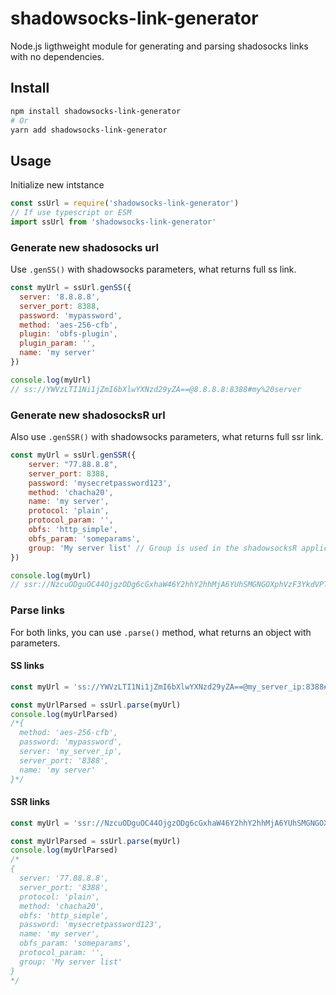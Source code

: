 # shadowsocks-link-generator
Node.js ligthweight module for generating and parsing shadosocks links with no dependencies.

## Install
```sh
npm install shadowsocks-link-generator
# Or
yarn add shadowsocks-link-generator
```

## Usage

Initialize new intstance
```js
const ssUrl = require('shadowsocks-link-generator')
// If use typescript or ESM
import ssUrl from 'shadowsocks-link-generator'
```
### Generate new shadosocks url

Use `.genSS()` with shadowsocks parameters, what returns full ss link.

```js
const myUrl = ssUrl.genSS({
  server: '8.8.8.8',
  server_port: 8388,
  password: 'mypassword',
  method: 'aes-256-cfb',
  plugin: 'obfs-plugin',
  plugin_param: '',
  name: 'my server'
})

console.log(myUrl)
// ss://YWVzLTI1Ni1jZmI6bXlwYXNzd29yZA==@8.8.8.8:8388#my%20server
```

### Generate new shadosocksR url

Also use `.genSSR()` with shadowsocks parameters, what returns full ssr link.

```js
const myUrl = ssUrl.genSSR({
    server: "77.88.8.8",
    server_port: 8388,
    password: 'mysecretpassword123',
    method: 'chacha20',
    name: 'my server',
    protocol: 'plain',
    protocol_param: '',
    obfs: 'http_simple',
    obfs_param: 'someparams',
    group: 'My server list' // Group is used in the shadowsocksR application
})

console.log(myUrl)
// ssr://NzcuODguOC44OjgzODg6cGxhaW46Y2hhY2hhMjA6YUhSMGNGOXphVzF3YkdVPTpteXNlY3JldHBhc3N3b3JkMTIzLz9vYmZzcGFyYW09YzI5dFpYQmhjbUZ0Y3c9PSZwcm90b3BhcmFtPSZyZW1hcmtzPWJYa2djMlZ5ZG1WeSZncm91cD1UWGtnYzJWeWRtVnlJR3hwYzNRPQ==
```

### Parse links

For both links, you can use `.parse()` method, what returns an object with parameters.

#### SS links

```js
const myUrl = 'ss://YWVzLTI1Ni1jZmI6bXlwYXNzd29yZA==@my_server_ip:8388#my%20server'

const myUrlParsed = ssUrl.parse(myUrl)
console.log(myUrlParsed)
/*{
  method: 'aes-256-cfb',
  password: 'mypassword',
  server: 'my_server_ip',
  server_port: '8388',
  name: 'my server'
}*/
```

#### SSR links

```js
const myUrl = 'ssr://NzcuODguOC44OjgzODg6cGxhaW46Y2hhY2hhMjA6YUhSMGNGOXphVzF3YkdVPTpteXNlY3JldHBhc3N3b3JkMTIzLz9vYmZzcGFyYW09YzI5dFpYQmhjbUZ0Y3c9PSZwcm90b3BhcmFtPSZyZW1hcmtzPWJYa2djMlZ5ZG1WeSZncm91cD1UWGtnYzJWeWRtVnlJR3hwYzNRPQ=='

const myUrlParsed = ssUrl.parse(myUrl)
console.log(myUrlParsed)
/*
{
  server: '77.88.8.8',
  server_port: '8388',
  protocol: 'plain',
  method: 'chacha20',
  obfs: 'http_simple',
  password: 'mysecretpassword123',
  name: 'my server',
  obfs_param: 'someparams',
  protocol_param: '',
  group: 'My server list'
}
*/
```

<!--
#### Advanced

You can use 

```
const myUrl = ssUrl.genSSR({
  server: '77.88.8.8',
  server_port: '8388',
  protocol: 'plain',
  method: 'chacha20',
  obfs: 'http_simple',
  password: 'mysecretpassword123',
  name: 'my server',
  obfs_param: 'someparams',
  protocol_param: '',
  group: 'My server list'
})

console.log(myUrl)
// ssr://VG90YWwgY29udHJvbCBvZjp0aGUgSW50ZXJuZXQgaW4gQ2hpbmE6aGluZGVyczp0aGUgZGV2ZWxvcG1lbnQ6YjJZZ2RHaGxJR2RzYjJKaGJBPT06SW50ZXJuZXQgY29tbXVuaXR5Li8/b2Jmc3BhcmFtPWRHOGdZbmx3WVhOeklIUm9aU0JtYVhKbGQyRnNiQT09JnByb3RvcGFyYW09VEdsMlpTQm5iRzlpWVd4c2VTdz0mcmVtYXJrcz1WWE5sSUhSdmIyeHomZ3JvdXA9Ym05MElHeHZZMkZzYkhrdQ==
```
-->

